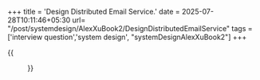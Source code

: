 +++
title = 'Design Distributed Email Service.'
date = 2025-07-28T10:11:46+05:30
url= "/post/systemdesign/AlexXuBook2/DesignDistributedEmailService"
tags = ['interview question','system design', "systemDesignAlexXuBook2"]
+++

{{<figure src="/images/SystemDesign/DesignExample/DesignNearByFriend/Summary.png" alt="UserRequest." caption="">}}